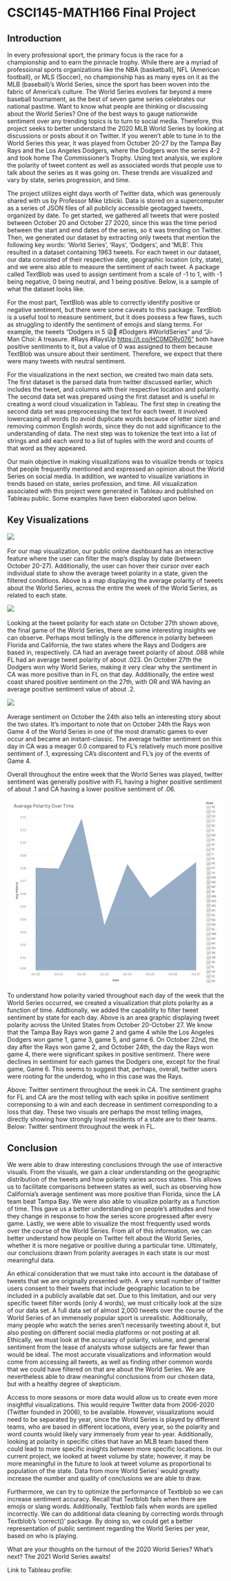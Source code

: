 # CSCI145-MATH166 Final Project

## Introduction
In every professional sport, the primary focus is the race for a championship and to earn the pinnacle trophy. While there are a myriad of professional sports organizations like the NBA (basketball), NFL (American football), or MLS (Soccer), no championship has as many eyes on it as the MLB (baseball)’s World Series, since the sport has been woven into the fabric of America’s culture. The World Series evolves far beyond a mere baseball tournament, as the best of seven game series celebrates our national pastime. Want to know what people are thinking or discussing about the World Series? One of the best ways to gauge nationwide sentiment over any trending topics is to turn to social media. Therefore, this project seeks to better understand the 2020 MLB World Series by looking at discussions or posts about it on Twitter. If you weren’t able to tune in to the World Series this year, it was played from October 20-27 by the Tampa Bay Rays and the Los Angeles Dodgers, where the Dodgers won the series 4-2 and took home The Commissioner’s Trophy. Using text analysis, we explore the polarity of tweet content as well as associated words that people use to talk about the series as it was going on. These trends are visualized and vary by state, series progression, and time. 

The project utilizes eight days worth of Twitter data, which was generously shared with us by Professor Mike Izbicki. Data is stored on a supercomputer as a series of JSON files of all publicly accessible geotagged tweets, organized by date. To get started, we gathered all tweets that were posted between October 20 and October 27 2020, since this was the time period between the start and end dates of the series, so it was trending on Twitter. Then, we generated our dataset by extracting only tweets that mention the following key words: ‘World Series’, ‘Rays’, ‘Dodgers’, and ‘MLB’. This resulted in a dataset containing 1963 tweets. For each tweet in our dataset, our data consisted of their respective date, geographic location (city, state), and we were also able to measure the sentiment of each tweet. A package called TextBlob was used to assign sentiment from a scale of -1 to 1, with -1 being negative, 0 being neutral, and 1 being positive. Below, is a sample of what the dataset looks like.

For the most part, TextBlob was able to correctly identify positive or negative sentiment, but there were some caveats to this package. TextBlob is a useful tool to measure sentiment, but it does possess a few flaws, such as struggling to identify the sentiment of emojis and slang terms. For example, the tweets “Dodgers in 5 😜💙 #Dodgers #WorldSeries” and “Ji-Man Choi: A treasure. #Rays #RaysUp https://t.co/HC0MDRv076” both have positive sentiments to it, but a value of 0 was assigned to them because TextBlob was unsure about their sentiment. Therefore, we expect that there were many tweets with neutral sentiment. 

For the visualizations in the next section, we created two main data sets. The first dataset is the parsed data from twitter discussed earlier, which includes the tweet, and columns with their respective location and polarity. The second data set was prepared using the first dataset and is useful in creating a word cloud visualization in Tableau. The first step in creating the second data set was preprocessing the text for each tweet. It involved lowercasing all words (to avoid duplicate words because of letter size) and removing common English words, since they do not add significance to the understanding of data. The next step was to tokenize the text into a list of strings and add each word to a list of tuples with the word and counts of that word as they appeared. 

Our main objective in making visualizations was to visualize trends or topics that people frequently mentioned and expressed an opinion about the World Series on social media. In addition, we wanted to visualize variations in trends based on state, series profession, and time. All visualization associated with this project were generated in Tableau and published on Tableau public. Some examples have been elaborated upon below.

## Key Visualizations

![](images/across_week_map_polarity.png)

For our map visualization, our public online dashboard has an interactive feature where the user can filter the map’s display by date (between October 20-27). Additionally, the user can hover their cursor over each individual state to show the average tweet polarity in a state, given the filtered conditions. Above is a map displaying the average polarity of tweets about the World Series, across the entire the week of the World Series, as related to each state. 

![](images/october_27_map_polarity.png)

Looking at the tweet polarity for each state on October 27th shown above, the final game of the World Series, there are some interesting insights we can observe. Perhaps most tellingly is the difference in polarity between Florida and California, the two states where the Rays and Dodgers are based in, respectively. CA had an average tweet polarity of about .088 while FL had an average tweet polarity of about .023. On October 27th the Dodgers won why World Series, making it very clear why the sentiment in CA was more positive than in FL on that day. Additionally, the entire west coast shared positive sentiment on the 27th, with OR and WA having an average positive sentiment value of about .2.

![](images/october_24_map_polarity.png)

Average sentiment on October the 24th also tells an interesting story about the two states. It’s important to note that on October 24th the Rays won Game 4 of the World Series in one of the most dramatic games to ever occur and became an instant-classic. The average twitter sentiment on this day in CA was a meager 0.0 compared to FL’s relatively much more positive sentiment of .1, expressing CA’s discontent and FL’s joy of the events of Game 4.

Overall throughout the entire week that the World Series was played, twitter sentiment was generally positive with FL having a higher positive sentiment of about .1 and CA having a lower positive sentiment of .06.


![](images/avg_over_time.png)

To understand how polarity varied throughout each day of the week that the World Series occurred, we created a visualization that plots polarity as a function of time. Addtionally, we added the capability to filter tweet sentiment by state for each day. Above is an area graphic displaying tweet polarity across the United States from October 20-October 27. We know that the Tampa Bay Rays won game 2 and game 4 while the Los Angeles Dodgers won game 1, game 3, game 5, and game 6. On October 22nd, the day after the Rays won game 2, and October 24th, the day the Rays won game 4, there were significant spikes in positive sentiment. There were declines in sentiment for each games the Dodgers one, except for the final game, Game 6. This seems to suggest that, perhaps, overall, twitter users were rooting for the underdog, who in this case was the Rays.

Above: Twitter sentiment throughout the week in CA. The sentiment graphs for FL and CA are the most telling with each spike in positive sentiment correponsing to a win and each decrease in sentiment corresponding to a loss that day. These two visuals are perhaps the most telling images, directly showing how strongly loyal residents of a state are to their teams. Below: Twitter sentiment throughout the week in FL.

## Conclusion

We were able to draw interesting conclusions through the use of interactive visuals. From the visuals, we gain a clear understanding on the geographic distribution of the tweets and how polarity varies across states. This allows us to facilitate comparisons between states as well, such as observing how California’s average sentiment was more positive than Florida, since the LA team beat Tampa Bay.  We were also able to visualize polarity as a function of time. This gave us a better understanding on people’s attitudes and how they change in response to how the series score progressed after every game. Lastly, we were able to visualize the most frequently used words over the course of the World Series. From all of this information, we can better understand how people on Twitter felt about the World Series, whether it is more negative or positive during a particular time. Ultimately, our conclusions drawn from polarity averages in each state is our most meaningful data.

An ethical consideration that we must take into account is the database of tweets that we are originally presented with. A very small number of twitter users consent to their tweets that include geographic location to be included in a publicly available dat set. Due to this limitation, and our very specific tweet filter words (only 4 words), we must critically look at the size of our data set. A full data set of almost 2,000 tweets over the course of the World Series of an immensely popular sport is unrealistic. Additionally, many people who watch the series aren’t necessarily tweeting about it, but also posting on different social media platforms or not posting at all. Ethically, we must look at the accuracy of polarity, volume, and general sentiment from the lease of analysts whose subjects are far fewer than would be ideal. The most accurate visualizations and information would come from accessing all tweets, as well as finding other common words that we could have filtered on that are about the World Series. We are nevertheless able to draw meaningful conclusions from our chosen data, but with a healthy degree of skepticism. 

Access to more seasons or more data would allow us to create even more insightful visualizations. This would require Twitter data from 2006-2020 (Twitter founded in 2006), to be available. However, visualizations would need to be separated by year, since the World Series is played by different teams, who are based in different locations, every year, so the polarity and word counts would likely vary immensely from year to year. Additionally, looking at polarity in specific cities that have an MLB team based there could lead to more specific insights between more specific locations. In our current project, we looked at tweet volume by state; however, it may be more meaningful in the future to look at tweet volume as proportional to population of the state. Data from more World Series’ would greatly increase the number and quality of conclusions we are able to draw.

Furthermore, we can try to optimize the performance of Textblob so we can increase sentiment accuracy. Recall that Textblob fails when there are emojis or slang words. Additionally, Textblob fails when words are spelled incorrectly. We can do additional data cleaning by correcting words through Textblob’s ‘correct()’ package. By doing so, we could get a better representation of public sentiment regarding the World Series per year, based on who is playing.

What are your thoughts on the turnout of the 2020 World Series? What’s next? The 2021 World Series awaits!

Link to Tableau profile:
